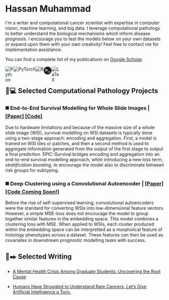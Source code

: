 # Hassan Muhammad
I'm a writer and computational cancer scientist with expertise in computer vision, machine learning, and big data. I leverage computational pathology to better understand the biological mechanisms which inform disease prognosis. I encourage you to test the models below on your own datasets or expand upon them with your own creativity! Feel free to contact me for implementation assistance.

You can find a complete list of my publications on [Google Scholar](https://scholar.google.com/citations?user=yc8l1kcAAAAJ&hl=en).


<img align="left" alt="Python" width="26px" src="https://raw.githubusercontent.com/jmnote/z-icons/master/svg/python.svg" />
<img align="left" alt="PyTorch" height="26px" src="https://upload.wikimedia.org/wikipedia/commons/thumb/1/10/PyTorch_logo_icon.svg/512px-PyTorch_logo_icon.svg.png" />
<img align="left" alt="R" height="26px" src="https://raw.githubusercontent.com/jmnote/z-icons/master/svg/r.svg" />
<img align="left" alt="Terminal" width="26px" src="https://raw.githubusercontent.com/github/explore/80688e429a7d4ef2fca1e82350fe8e3517d3494d/topics/terminal/terminal.png" />
<img align="left" alt="LaTeX" width="26px" src="https://upload.wikimedia.org/wikipedia/commons/9/95/TeXShop_icon.png" />


<br />
<br />



## 🔬💻 Selected Computational Pathology Projects

### ◼️ End-to-End Survival Modelling for Whole Slide Images | [[Paper]](https://2021.midl.io/proceedings/muhammad21.pdf) [[Code]](https://github.com/ml-and-ml/EPIC-Survival)
Due to hardware limitations and because of the massive size of a whole slide image (WSI), survival modelling on WSI datasets is typically done using a two-stage approach: encoding and aggregation. First, a model is trained on WSI tiles or patches, and then a second method is used to aggregate information generated from the output of the first stage to output a final prediction. EPIC-Survival bridges encoding and aggregation into an end-to-end survival modelling approach, while introducing a new loss term, _stratification boosting_, to encourage the model also to discriminate between risk groups for subtyping.

### ◼️ Deep Clustering using a Convolutional Autoencoder | [[Paper]](https://link.springer.com/content/pdf/10.1007%2F978-3-030-32239-7_67.pdf) [[Code Coming Soon!]](/)
Before the rise of self-supervised learning, convolutional autoencoders were the standard for converting WSIs into low-dimensional feature vectors. However, a simple MSE-loss does not encourage the model to group together similar features in the embedding space. This model combines a clustering loss with MSE. When applied to WSIs, each cluster produced within the embedding space can be interpretted as a morpholical feature of histology phenotypes across a dataset. These features can then be used as covariates in downstream prognostic modelling tasks with success.

## 📃✒️ Selected Writing
* [A Mental Health Crisis Among Graduate Students: Uncovering the Root Cause](https://regenerationmag.org/a-mental-health-crisis-among-graduate-students/)

* [Humans Have Struggled to Understand Rare Cancers, Let’s Give Artificial Intelligence a Turn.](https://towardsdatascience.com/humans-have-struggled-to-understand-rare-cancers-lets-give-artificial-intelligence-a-turn-d9b180b29805?sk=024ab6b557a43bd4c1909e1b4d43a042)

